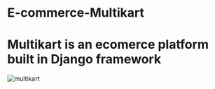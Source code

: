# E-commerce-Multikart
# Multikart is an ecomerce platform built in Django framework

![multikart](https://user-images.githubusercontent.com/90247331/204142296-2f9eee46-2833-42ba-a04d-5bd1eaef9d17.png)


